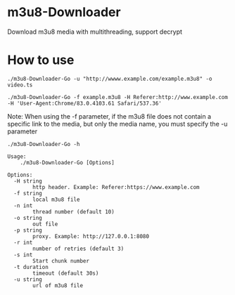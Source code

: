 # m3u8-Downloader
Download m3u8 media with multithreading, support decrypt

# How to use
`./m3u8-Downloader-Go -u "http://wwww.example.com/example.m3u8" -o video.ts`

`./m3u8-Downloader-Go -f example.m3u8 -H Referer:http://www.example.com -H 'User-Agent:Chrome/83.0.4103.61 Safari/537.36'`

Note: When using the -f parameter, if the m3u8 file does not contain a specific link to the media, but only the media name, you must specify the -u parameter

```
./m3u8-Downloader-Go -h

Usage:
    ./m3u8-Downloader-Go [Options]

Options:
  -H string
        http header. Example: Referer:https://www.example.com
  -f string
        local m3u8 file
  -n int
        thread number (default 10)
  -o string
        out file
  -p string
        proxy. Example: http://127.0.0.1:8080
  -r int
        number of retries (default 3)
  -s int
        Start chunk number
  -t duration
        timeout (default 30s)
  -u string
        url of m3u8 file
```
